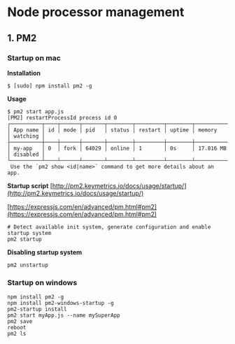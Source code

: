# Node processor management
## 1. PM2
### Startup on mac

**Installation**
```
$ [sudo] npm install pm2 -g
```
**Usage**
```
$ pm2 start app.js
[PM2] restartProcessId process id 0
┌──────────┬────┬──────┬───────┬────────┬─────────┬────────┬─────────────┬──────────┐
│ App name │ id │ mode │ pid   │ status │ restart │ uptime │ memory      │ watching │
├──────────┼────┼──────┼───────┼────────┼─────────┼────────┼─────────────┼──────────┤
│ my-app   │ 0  │ fork │ 64029 │ online │ 1       │ 0s     │ 17.816 MB   │ disabled │
└──────────┴────┴──────┴───────┴────────┴─────────┴────────┴─────────────┴──────────┘
 Use the `pm2 show <id|name>` command to get more details about an app.
```
**Startup script**
[http://pm2.keymetrics.io/docs/usage/startup/](http://pm2.keymetrics.io/docs/usage/startup/)

[https://expressjs.com/en/advanced/pm.html#pm2](https://expressjs.com/en/advanced/pm.html#pm2)

```
# Detect available init system, generate configuration and enable startup system
pm2 startup
```
**Disabling startup system**
```
pm2 unstartup
```
### Startup on windows
```
npm install pm2 -g
npm install pm2-windows-startup -g
pm2-startup install
pm2 start myApp.js --name mySuperApp
pm2 save
reboot
pm2 ls
```
